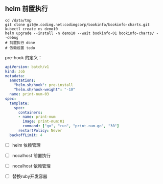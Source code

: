 

## helm 前置执行

``` shell
cd /data/tmp
git clone git@e.coding.net:codingcorp/bookinfo/bookinfo-charts.git
kubectl create ns demo10
helm upgrade --install -n demo10 --wait bookinfo-01 bookinfo-charts/ --debug
# 前置执行 done
# 依赖设置 todo
```

pre-hook 的定义：

```yaml
apiVersion: batch/v1
kind: Job
metadata:
  annotations:
    "helm.sh/hook": pre-install
    "helm.sh/hook-weight": "-10"
  name: print-num-03
spec:
  template:
    spec:
      containers:
      - name: print-num
        image: print-num:01
        command: ["go", "run", "print-num.go", "30"]
      restartPolicy: Never
  backoffLimit: 4
```



- [ ] helm 依赖管理
- [ ] nocalhost 前置执行
- [ ] nocalhost 依赖管理
- [ ] 替换ruby开发容器

